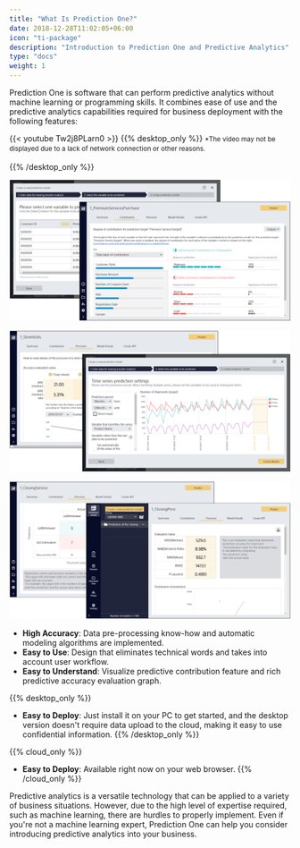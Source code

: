 ```yaml
---
title: "What Is Prediction One?"
date: 2018-12-28T11:02:05+06:00
icon: "ti-package"
description: "Introduction to Prediction One and Predictive Analytics"
type: "docs"
weight: 1
---
```


Prediction One is software that can perform predictive analytics without machine learning or programming skills. It combines ease of use and the predictive analytics capabilities required for business deployment with the following features:

{{< youtube Tw2j8PLarn0 >}}
{{% desktop_only %}}
<small>\*The video may not be displayed due to a lack of network connection or other reasons.</small>
<br/>
<br/>
{{% /desktop_only %}}

![Before starting training](img_en/t_slide1.png)

![Before starting training](img_en/t_slide2.png)

![Before starting training](img_en/t_slide3.png)

- **High Accuracy**: Data pre-processing know-how and automatic modeling algorithms are implemented.
- **Easy to Use**: Design that eliminates technical words and takes into account user workflow.
- **Easy to Understand**: Visualize predictive contribution feature and rich predictive accuracy evaluation graph.

{{% desktop_only %}}
- **Easy to Deploy**: Just install it on your PC to get started, and the desktop version doesn't require data upload to the cloud, making it easy to use confidential information.
{{% /desktop_only %}}

{{% cloud_only %}}
- **Easy to Deploy**: Available right now on your web browser.
{{% /cloud_only %}}

Predictive analytics is a versatile technology that can be applied to a variety of business situations. However, due to the high level of expertise required, such as machine learning, there are hurdles to properly implement. Even if you're not a machine learning expert, Prediction One can help you consider introducing predictive analytics into your business.
